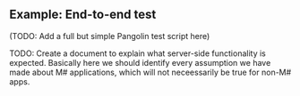 ## Example: End-to-end test

(TODO: Add a full but simple Pangolin test script here)

TODO: Create a document to explain what server-side functionality is expected. Basically here we should identify every assumption we have made about M# applications, which will not neceessarily be true for non-M# apps.